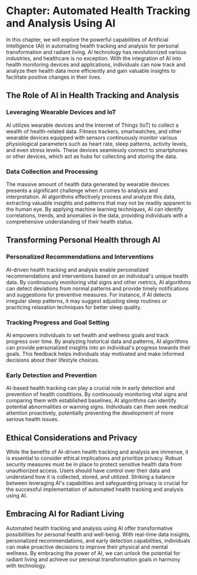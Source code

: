 Chapter: Automated Health Tracking and Analysis Using AI
========================================================

In this chapter, we will explore the powerful capabilities of Artificial Intelligence (AI) in automating health tracking and analysis for personal transformation and radiant living. AI technology has revolutionized various industries, and healthcare is no exception. With the integration of AI into health monitoring devices and applications, individuals can now track and analyze their health data more efficiently and gain valuable insights to facilitate positive changes in their lives.

The Role of AI in Health Tracking and Analysis
----------------------------------------------

### Leveraging Wearable Devices and IoT

AI utilizes wearable devices and the Internet of Things (IoT) to collect a wealth of health-related data. Fitness trackers, smartwatches, and other wearable devices equipped with sensors continuously monitor various physiological parameters such as heart rate, sleep patterns, activity levels, and even stress levels. These devices seamlessly connect to smartphones or other devices, which act as hubs for collecting and storing the data.

### Data Collection and Processing

The massive amount of health data generated by wearable devices presents a significant challenge when it comes to analysis and interpretation. AI algorithms effectively process and analyze this data, extracting valuable insights and patterns that may not be readily apparent to the human eye. By applying machine learning techniques, AI can identify correlations, trends, and anomalies in the data, providing individuals with a comprehensive understanding of their health status.

Transforming Personal Health through AI
---------------------------------------

### Personalized Recommendations and Interventions

AI-driven health tracking and analysis enable personalized recommendations and interventions based on an individual's unique health data. By continuously monitoring vital signs and other metrics, AI algorithms can detect deviations from normal patterns and provide timely notifications and suggestions for preventive measures. For instance, if AI detects irregular sleep patterns, it may suggest adjusting sleep routines or practicing relaxation techniques for better sleep quality.

### Tracking Progress and Goal Setting

AI empowers individuals to set health and wellness goals and track progress over time. By analyzing historical data and patterns, AI algorithms can provide personalized insights into an individual's progress towards their goals. This feedback helps individuals stay motivated and make informed decisions about their lifestyle choices.

### Early Detection and Prevention

AI-based health tracking can play a crucial role in early detection and prevention of health conditions. By continuously monitoring vital signs and comparing them with established baselines, AI algorithms can identify potential abnormalities or warning signs. Individuals can then seek medical attention proactively, potentially preventing the development of more serious health issues.

Ethical Considerations and Privacy
----------------------------------

While the benefits of AI-driven health tracking and analysis are immense, it is essential to consider ethical implications and prioritize privacy. Robust security measures must be in place to protect sensitive health data from unauthorized access. Users should have control over their data and understand how it is collected, stored, and utilized. Striking a balance between leveraging AI's capabilities and safeguarding privacy is crucial for the successful implementation of automated health tracking and analysis using AI.

Embracing AI for Radiant Living
-------------------------------

Automated health tracking and analysis using AI offer transformative possibilities for personal health and well-being. With real-time data insights, personalized recommendations, and early detection capabilities, individuals can make proactive decisions to improve their physical and mental wellness. By embracing the power of AI, we can unlock the potential for radiant living and achieve our personal transformation goals in harmony with technology.
